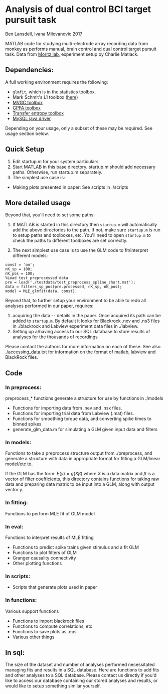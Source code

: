 # Analysis of dual control BCI target pursuit task

Ben Lansdell, Ivana Milovanovic 2017

MATLAB code for studying multi-electrode array recording data from monkey as performs manual, brain control and dual control target pursuit task. Data from [Moritz lab](http://depts.washington.edu/moritlab/), experiment setup by Charlie Matlack. 

## Dependencies:

A full working environment requires the following:

* `glmfit`, which is in the statistics toolbox.
* Mark Schmit's L1 toolbox ([here](http://www.cs.ubc.ca/~schmidtm/Software/thesis.html))
* [MVGC toolbox](http://users.sussex.ac.uk/~lionelb/MVGC/) 
* [GPFA toolbox](https://users.ece.cmu.edu/~byronyu/software.shtml)
* [Transfer entropy toolbox](https://code.google.com/archive/p/transfer-entropy-toolbox/) 
* [MySQL java driver](http://dev.mysql.com/downloads/connector/j/)

Depending on your usage, only a subset of these may be required. See usage section below.

## Quick Setup

1. Edit startup.m for your system particulars
2. Start MATLAB in this base directory. startup.m should add necessary paths. Otherwise, run startup.m separately.
3. The simplest use case is:

* Making plots presented in paper:
  See scripts in ./scripts

## More detailed usage

Beyond that, you'll need to set some paths:

1. If MATLAB is started in this directory then `startup.m` will automatically add the above directories to the path. If not, make sure `startup.m` is run to setup paths and toolboxes, etc. You'll need to open `startup.m` to check the paths to different toolboxes are set correctly.

2. The next simplest use case is to use the GLM code to fit/interpret different models:
```
const = 'on';
nK_sp = 100; 
nK_pos = 100;
%Load test preprocessed data
pre = load('./testdata/test_preprocess_spline_short.mat');
data = filters_sp_pos(pre.processed, nK_sp, nK_pos);
model = MLE_glmfit(data, const);
```
Beyond that, to further setup your environment to be able to redo all analyses performed in our paper, requires:

1. acquiring the data -- details in the paper. Once acquired its path can be added to `startup.m`. By default it looks for Blackrock .nev and .ns3 files in ./blackrock and Labview experiment data files in ./labview. 
2. Setting up a/having access to our SQL database to store results of analyses for the thousands of recordings

Please contact the authors for more information on each of these. See also ./accessing_data.txt for information on the format of matlab, labview and BlackRock files.

## Code

### In preprocess:

preprocess\_\* functions generate a structure for use by functions in ./models

* Functions for importing data from .nev and .nsx files. 
* Functions for importing trial data from Labview (.mat) files. 
* Functions for smoothing torque data, and converting spike times to binned spikes
* generate_glm_data.m for simulating a GLM given input data and filters

### In models:

Functions to take a preprocess structure output from ./preprocess, and generate a structure with data in appropriate format for fitting a GLM/linear model/etc to.

If the GLM has the form: $E(y) = g(X\beta)$ where $X$ is a data matrix and $\beta$ is a vector of filter coefficients, this directory contains functions for taking raw data and preparing data matrix to be input into a GLM, along with output vector y.

### In fitting: 

Functions to perform MLE fit of GLM model

### In eval:

Functions to interpret results of MLE fitting

* Functions to predict spike trains given stimulus and a fit GLM
* Functions to plot filters of GLM
* Granger causality connectivity
* Other plotting functions

### In scripts:
* Scripts that generate plots used in paper

### In functions:

Various support functions

* Functions to import blackrock files
* Functions to compute correlations, etc
* Functions to save plots as .eps
* Various other things

## In sql:

The size of the dataset and number of analyses performed necessitated managing fits and results in a SQL database. Here are functions to add fits and other analyses to a SQL database. Please contact us directly if you'd like to access our database containing our stored analyses and results, or would like to setup something similar yourself. 

